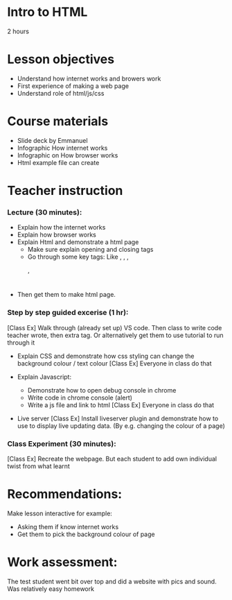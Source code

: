 # Intro to HTML
2 hours

# Lesson objectives
- Understand how internet works and browers work
- First experience of making a web page
- Understand role of html/js/css

# Course materials
- Slide deck by Emmanuel
- Infographic How internet works
- Infographic on How browser works
- Html example file can create


# Teacher instruction
### Lecture (30 minutes):
- Explain how the internet works
- Explain how browser works
- Explain Html and demonstrate a html page
    - Make sure explain opening and closing tags
    - Go through some key tags: Like <html>, <body>, <head>, <p>, <h1>
- Then get them to make html page.

### Step by step guided excerise (1 hr):
[Class Ex] Walk through (already set up) VS code. Then class to write code teacher wrote, then extra tag. 
Or alternatively get them to use tutorial to run through it

- Explain CSS and demonstrate how css styling can change the background colour / text colour
[Class Ex] Everyone in class do that

- Explain Javascript:
    - Demonstrate how to open debug console in chrome
    - Write code in chrome console (alert)
    - Write a js file and link to html
[Class Ex] Everyone in class do that

- Live server
[Class Ex] Install liveserver plugin and demonstrate how to use to display live updating data. (By e.g. changing the colour of a page)


### Class Experiment (30 minutes): 
[Class Ex] Recreate the webpage. But each student to add own individual twist from what learnt

# Recommendations:
Make lesson interactive for example:
- Asking them if know internet works
- Get them to pick the background colour of page 


# Work assessment:
The test student went bit over top and did a website with pics and sound. Was relatively easy homework
